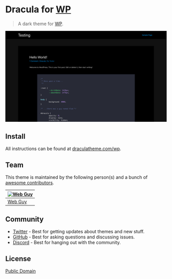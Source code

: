 # Dracula for [WP](https://wordpress.org/)

> A dark theme for [WP](https://wordpress.org/).

![Screenshot](./screenshot.png)

## Install

All instructions can be found at [draculatheme.com/wp](https://draculatheme.com/wp).

## Team

This theme is maintained by the following person(s) and a bunch of [awesome contributors](https://github.com/dracula/wp/graphs/contributors).

| [![Web Guy](https://github.com/webguyio.png?size=100)](https://github.com/webguyio) |
| ----------------------------------------------------------------------------------------- |
| [Web Guy](https://github.com/webguyio)                                              |

## Community

- [Twitter](https://twitter.com/draculatheme) - Best for getting updates about themes and new stuff.
- [GitHub](https://github.com/dracula/dracula-theme/discussions) - Best for asking questions and discussing issues.
- [Discord](https://draculatheme.com/discord-invite) - Best for hanging out with the community.

## License

[Public Domain](./LICENSE)
